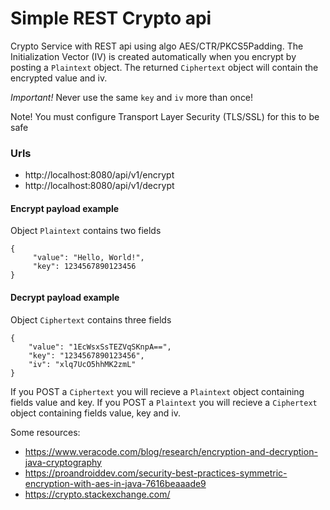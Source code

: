 # Simple REST Crypto api

Crypto Service with REST api using algo AES/CTR/PKCS5Padding.
The Initialization Vector (IV) is created automatically when you encrypt by posting a `Plaintext` object. 
The returned `Ciphertext` object will contain the encrypted value and iv. 

*Important!* Never use the same `key` and `iv` more than once!  

Note! You must configure Transport Layer Security (TLS/SSL) for this to be safe

### Urls
* http://localhost:8080/api/v1/encrypt
* http://localhost:8080/api/v1/decrypt
 
#### Encrypt payload example
Object `Plaintext` contains two fields
```
{
     "value": "Hello, World!",
     "key": 1234567890123456
}
```

#### Decrypt payload example
Object `Ciphertext` contains three fields
```
{
    "value": "1EcWsxSsTEZVqSKnpA==",
    "key": "1234567890123456",
    "iv": "xlq7UcO5hhMK2zmL"
}
```

If you POST a `Ciphertext` you will recieve a `Plaintext` object containing fields value and key. 
If you POST a `Plaintext` you will recieve a `Ciphertext` object containing fields value, key and iv. 


Some resources:
- https://www.veracode.com/blog/research/encryption-and-decryption-java-cryptography
- https://proandroiddev.com/security-best-practices-symmetric-encryption-with-aes-in-java-7616beaaade9
- https://crypto.stackexchange.com/
